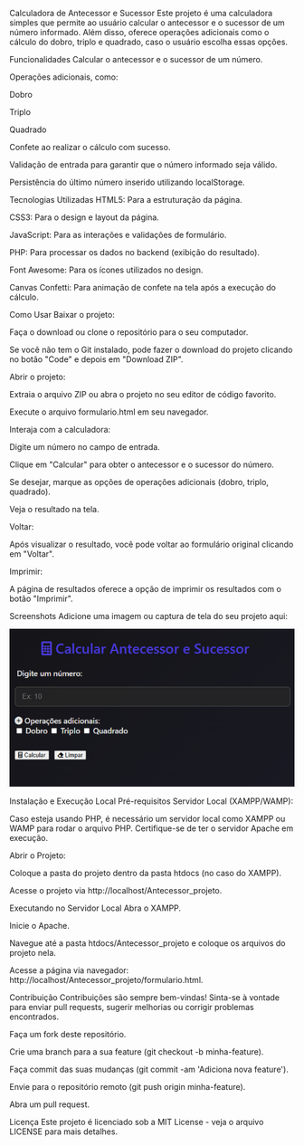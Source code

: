 Calculadora de Antecessor e Sucessor
Este projeto é uma calculadora simples que permite ao usuário calcular o antecessor e o sucessor de um número informado. Além disso, oferece operações adicionais como o cálculo do dobro, triplo e quadrado, caso o usuário escolha essas opções.

Funcionalidades
Calcular o antecessor e o sucessor de um número.

Operações adicionais, como:

Dobro

Triplo

Quadrado

Confete ao realizar o cálculo com sucesso.

Validação de entrada para garantir que o número informado seja válido.

Persistência do último número inserido utilizando localStorage.

Tecnologias Utilizadas
HTML5: Para a estruturação da página.

CSS3: Para o design e layout da página.

JavaScript: Para as interações e validações de formulário.

PHP: Para processar os dados no backend (exibição do resultado).

Font Awesome: Para os ícones utilizados no design.

Canvas Confetti: Para animação de confete na tela após a execução do cálculo.

Como Usar
Baixar o projeto:

Faça o download ou clone o repositório para o seu computador.

Se você não tem o Git instalado, pode fazer o download do projeto clicando no botão "Code" e depois em "Download ZIP".

Abrir o projeto:

Extraia o arquivo ZIP ou abra o projeto no seu editor de código favorito.

Execute o arquivo formulario.html em seu navegador.

Interaja com a calculadora:

Digite um número no campo de entrada.

Clique em "Calcular" para obter o antecessor e o sucessor do número.

Se desejar, marque as opções de operações adicionais (dobro, triplo, quadrado).

Veja o resultado na tela.

Voltar:

Após visualizar o resultado, você pode voltar ao formulário original clicando em "Voltar".

Imprimir:

A página de resultados oferece a opção de imprimir os resultados com o botão "Imprimir".

Screenshots
Adicione uma imagem ou captura de tela do seu projeto aqui:


![Nome da imagem](assets/calculadora.png)

Instalação e Execução Local
Pré-requisitos
Servidor Local (XAMPP/WAMP):

Caso esteja usando PHP, é necessário um servidor local como XAMPP ou WAMP para rodar o arquivo PHP. Certifique-se de ter o servidor Apache em execução.

Abrir o Projeto:

Coloque a pasta do projeto dentro da pasta htdocs (no caso do XAMPP).

Acesse o projeto via http://localhost/Antecessor_projeto.

Executando no Servidor Local
Abra o XAMPP.

Inicie o Apache.

Navegue até a pasta htdocs/Antecessor_projeto e coloque os arquivos do projeto nela.

Acesse a página via navegador: http://localhost/Antecessor_projeto/formulario.html.

Contribuição
Contribuições são sempre bem-vindas! Sinta-se à vontade para enviar pull requests, sugerir melhorias ou corrigir problemas encontrados.

Faça um fork deste repositório.

Crie uma branch para a sua feature (git checkout -b minha-feature).

Faça commit das suas mudanças (git commit -am 'Adiciona nova feature').

Envie para o repositório remoto (git push origin minha-feature).

Abra um pull request.

Licença
Este projeto é licenciado sob a MIT License - veja o arquivo LICENSE para mais detalhes.
